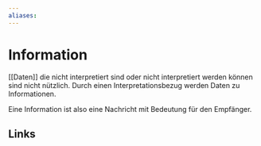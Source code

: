 ```yaml
---
aliases: 
---
```

# Information 
[[Daten]] die nicht interpretiert sind oder nicht interpretiert werden können sind nicht nützlich. Durch einen Interpretationsbezug werden Daten zu Informationen.

Eine Information ist also eine Nachricht mit Bedeutung für den Empfänger.

## Links